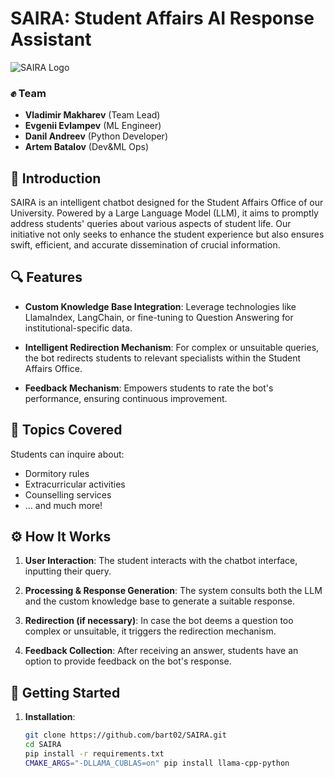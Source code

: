 # SAIRA: Student Affairs AI Response Assistant

![SAIRA Logo](https://roscontrol.com/wp-content/uploads/2021/09/3154162842492e414e52.jpg)

### ✊ Team
- **Vladimir Makharev** (Team Lead)
- **Evgenii Evlampev** (ML Engineer)
- **Danil Andreev** (Python Developer)
- **Artem Batalov** (Dev&ML Ops)

## 📌 Introduction

SAIRA is an intelligent chatbot designed for the Student Affairs Office of our University. Powered by a Large Language Model (LLM), it aims to promptly address students' queries about various aspects of student life. Our initiative not only seeks to enhance the student experience but also ensures swift, efficient, and accurate dissemination of crucial information.

## 🔍 Features

- **Custom Knowledge Base Integration**: Leverage technologies like LlamaIndex, LangChain, or fine-tuning to Question Answering for institutional-specific data.
  
- **Intelligent Redirection Mechanism**: For complex or unsuitable queries, the bot redirects students to relevant specialists within the Student Affairs Office.
  
- **Feedback Mechanism**: Empowers students to rate the bot's performance, ensuring continuous improvement.

## 📘 Topics Covered

Students can inquire about:
- Dormitory rules
- Extracurricular activities
- Counselling services
- ... and much more!

## ⚙️ How It Works

1. **User Interaction**: The student interacts with the chatbot interface, inputting their query.
   
2. **Processing & Response Generation**: The system consults both the LLM and the custom knowledge base to generate a suitable response.

3. **Redirection (if necessary)**: In case the bot deems a question too complex or unsuitable, it triggers the redirection mechanism.

4. **Feedback Collection**: After receiving an answer, students have an option to provide feedback on the bot's response.

## 🚀 Getting Started

1. **Installation**:
   ```bash
   git clone https://github.com/bart02/SAIRA.git
   cd SAIRA
   pip install -r requirements.txt
   CMAKE_ARGS="-DLLAMA_CUBLAS=on" pip install llama-cpp-python
   ```
